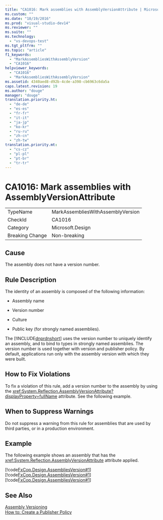 ```yaml
---
title: "CA1016: Mark assemblies with AssemblyVersionAttribute | Microsoft Docs"
ms.custom: ""
ms.date: "10/19/2016"
ms.prod: "visual-studio-dev14"
ms.reviewer: ""
ms.suite: ""
ms.technology: 
  - "vs-devops-test"
ms.tgt_pltfrm: ""
ms.topic: "article"
f1_keywords: 
  - "MarkAssembliesWithAssemblyVersion"
  - "CA1016"
helpviewer_keywords: 
  - "CA1016"
  - "MarkAssembliesWithAssemblyVersion"
ms.assetid: 4340aed8-d92b-4cde-a398-cb6963c6da5a
caps.latest.revision: 19
ms.author: "douge"
manager: "douge"
translation.priority.ht: 
  - "de-de"
  - "es-es"
  - "fr-fr"
  - "it-it"
  - "ja-jp"
  - "ko-kr"
  - "ru-ru"
  - "zh-cn"
  - "zh-tw"
translation.priority.mt: 
  - "cs-cz"
  - "pl-pl"
  - "pt-br"
  - "tr-tr"
---
```

# CA1016: Mark assemblies with AssemblyVersionAttribute
|||  
|-|-|  
|TypeName|MarkAssembliesWithAssemblyVersion|  
|CheckId|CA1016|  
|Category|Microsoft.Design|  
|Breaking Change|Non-breaking|  
  
## Cause  
 The assembly does not have a version number.  
  
## Rule Description  
 The identity of an assembly is composed of the following information:  
  
-   Assembly name  
  
-   Version number  
  
-   Culture  
  
-   Public key (for strongly named assemblies).  
  
 The [!INCLUDE[dnprdnshort](../code-quality/includes/dnprdnshort_md.md)] uses the version number to uniquely identify an assembly, and to bind to types in strongly named assemblies. The version number is used together with version and publisher policy. By default, applications run only with the assembly version with which they were built.  
  
## How to Fix Violations  
 To fix a violation of this rule, add a version number to the assembly by using the <xref:System.Reflection.AssemblyVersionAttribute?displayProperty=fullName> attribute. See the following example.  
  
## When to Suppress Warnings  
 Do not suppress a warning from this rule for assemblies that are used by third parties, or in a production environment.  
  
## Example  
 The following example shows an assembly that has the <xref:System.Reflection.AssemblyVersionAttribute> attribute applied.  
  
 [!code[FxCop.Design.AssembliesVersion#1](../code-quality/codesnippet/CSharp/ca1016--mark-assemblies-with-assemblyversionattribute_1.cs)]
[!code[FxCop.Design.AssembliesVersion#1](../code-quality/codesnippet/VisualBasic/ca1016--mark-assemblies-with-assemblyversionattribute_1.vb)]
[!code[FxCop.Design.AssembliesVersion#1](../code-quality/codesnippet/CPP/ca1016--mark-assemblies-with-assemblyversionattribute_1.cpp)]  
  
## See Also  
 [Assembly Versioning](../Topic/Assembly%20Versioning.md)   
 [How to: Create a Publisher Policy](../Topic/How%20to:%20Create%20a%20Publisher%20Policy.md)